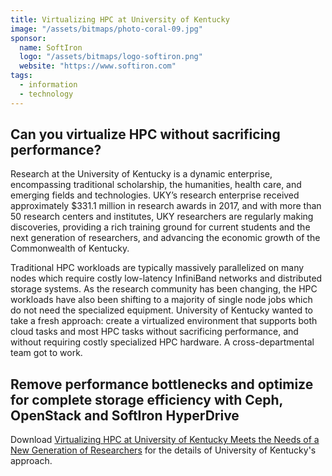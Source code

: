 ```yaml
---
title: Virtualizing HPC at University of Kentucky
image: "/assets/bitmaps/photo-coral-09.jpg"
sponsor:
  name: SoftIron
  logo: "/assets/bitmaps/logo-softiron.png"
  website: "https://www.softiron.com"
tags:
  - information
  - technology
---
```


## Can you virtualize HPC without sacrificing performance?

Research at the University of Kentucky is a dynamic enterprise, encompassing traditional scholarship, the humanities, health care, and emerging fields and technologies. UKY’s research enterprise received approximately $331.1 million in research awards in 2017, and with more than 50 research centers and institutes, UKY researchers are regularly making discoveries, providing a rich training ground for current students and the next generation of researchers, and advancing the economic growth of the Commonwealth of Kentucky.

Traditional HPC workloads are typically massively parallelized on many nodes which require costly low-latency InfiniBand networks and distributed storage systems. As the research community has been changing, the HPC workloads have also been shifting to a majority of single node jobs which do not need the specialized equipment. University of Kentucky wanted to take a fresh approach: create a virtualized environment that supports both cloud tasks and most HPC tasks without sacrificing performance, and without requiring costly specialized HPC hardware. A cross-departmental team got to work.

## Remove performance bottlenecks and optimize for complete storage efficiency with Ceph, OpenStack and SoftIron HyperDrive

Download [Virtualizing HPC at University of Kentucky Meets the Needs of a New Generation of Researchers](http://bit.ly/UniversityOfKentucky) for the details of University of Kentucky's approach.

